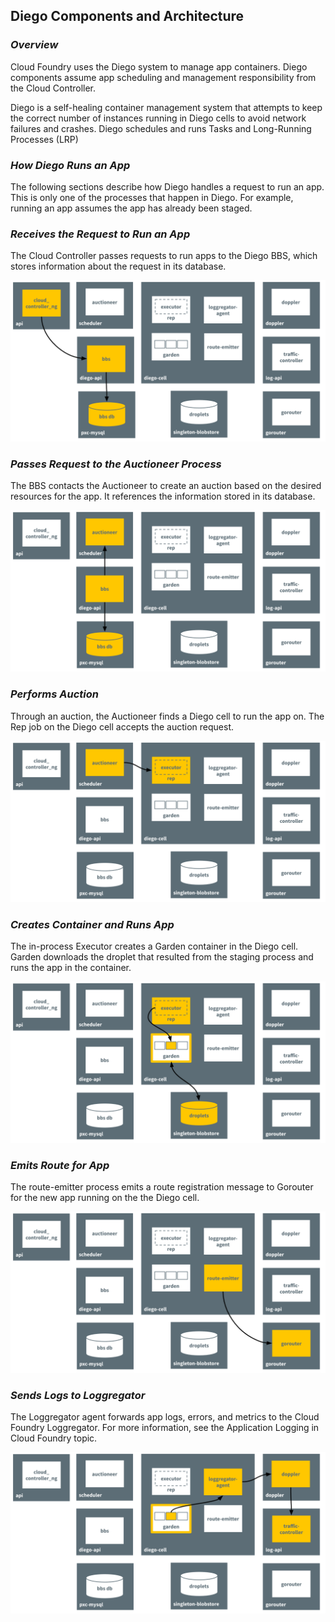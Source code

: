 ## Diego Components and Architecture

### *Overview*

Cloud Foundry uses the Diego system to manage app containers. Diego components assume app scheduling and management responsibility from the Cloud Controller.

Diego is a self-healing container management system that attempts to keep the correct number of instances running in Diego cells to avoid network failures and crashes. Diego schedules and runs Tasks and Long-Running Processes (LRP)

### *How Diego Runs an App*

The following sections describe how Diego handles a request to run an app. This is only one of the processes that happen in Diego. For example, running an app assumes the app has already been staged. 

### *Receives the Request to Run an App*

The Cloud Controller passes requests to run apps to the Diego BBS, which stores information about the request in its database.

![](./img/2-1.png)

### *Passes Request to the Auctioneer Process*

The BBS contacts the Auctioneer to create an auction based on the desired resources for the app. It references the information stored in its database.

![](./img/2-2.png)

### *Performs Auction*

Through an auction, the Auctioneer finds a Diego cell to run the app on. The Rep job on the Diego cell accepts the auction request.

![](./img/2-3.png)

### *Creates Container and Runs App*

The in-process Executor creates a Garden container in the Diego cell. Garden downloads the droplet that resulted from the staging process and runs the app in the container.

![](./img/2-4.png)

### *Emits Route for App*
The route-emitter process emits a route registration message to Gorouter for the new app running on the the Diego cell.

![](./img/2-5.png)

### *Sends Logs to Loggregator*

The Loggregator agent forwards app logs, errors, and metrics to the Cloud Foundry Loggregator. For more information, see the Application Logging in Cloud Foundry topic.

![](./img/2-6.png)